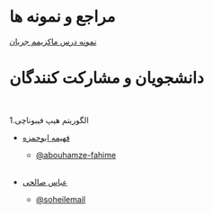 # مراجع و نمونه ها

[نمونه درس ماکزیمم جریان](https://visualgo.net/en/maxflow)

# دانشجویان و مشارکت کنندگان

<br>

الگوریتم هیپ فیبوناچی.1  

+ [فهیمه ابوحمزه](https://abouhamze-fahime.github.io/Resume/)  
  - [@abouhamze-fahime](https://github.com/abouhamze-fahime)
  
  <br>
+ [عباس صالحی](https://soheilemail.github.io/)  
  - [@soheilemail](https://github.com/soheilemail)
